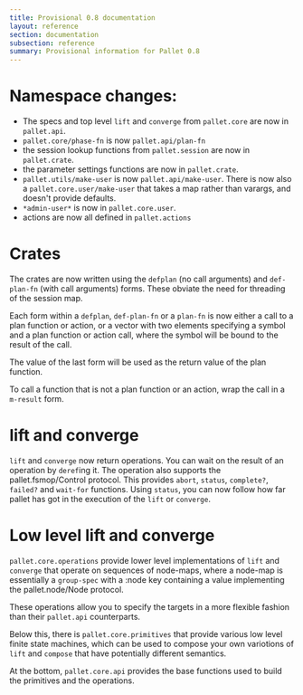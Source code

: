 ```yaml
---
title: Provisional 0.8 documentation
layout: reference
section: documentation
subsection: reference
summary: Provisional information for Pallet 0.8
---
```


# Namespace changes:

* The specs and top level `lift` and `converge` from `pallet.core` are now in
  `pallet.api`.
* `pallet.core/phase-fn` is now `pallet.api/plan-fn`
* the session lookup functions from `pallet.session` are now in `pallet.crate`.
* the parameter settings functions are now in `pallet.crate`.
* `pallet.utils/make-user` is now `pallet.api/make-user`. There is now also a
  `pallet.core.user/make-user` that takes a map rather than varargs, and doesn't
  provide defaults.
* `*admin-user*` is now in `pallet.core.user`.
* actions are now all defined in `pallet.actions`

# Crates

The crates are now written using the `defplan` (no call arguments) and
`def-plan-fn` (with call arguments) forms. These obviate the need for threading
of the session map.

Each form within a `defplan`, `def-plan-fn` or a `plan-fn` is now either a call
to a plan function or action, or a vector with two elements specifying a symbol
and a plan function or action call, where the symbol will be bound to the result
of the call.

The value of the last form will be used as the return value of the plan
function.

To call a function that is not a plan function or an action, wrap the call in a
`m-result` form.

# lift and converge

`lift` and `converge` now return operations. You can wait on the result of an
operation by `deref`ing it. The operation also supports the pallet.fsmop/Control
protocol. This provides `abort`, `status`, `complete?`, `failed?` and `wait-for`
functions. Using `status`, you can now follow how far pallet has got in the
execution of the `lift` or `converge`.

# Low level lift and converge

`pallet.core.operations` provide lower level implementations of `lift` and
`converge` that operate on sequences of node-maps, where a node-map is
essentially a `group-spec` with a :node key containing a value implementing the
pallet.node/Node protocol.

These operations allow you to specify the targets in a more flexible fashion
than their `pallet.api` counterparts.

Below this, there is `pallet.core.primitives` that provide various low level
finite state machines, which can be used to compose your own variotions of
`lift` and `compose` that have potentially different semantics.

At the bottom, `pallet.core.api` provides the base functions used to build the
primitives and the operations.
